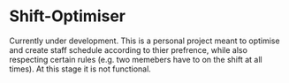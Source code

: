 # Shift-Optimiser

Currently under development. This is a personal project meant to optimise and create staff schedule according to thier prefrence, while also respecting certain rules (e.g. two memebers have to on the shift at all times).
At this stage it is not functional.
